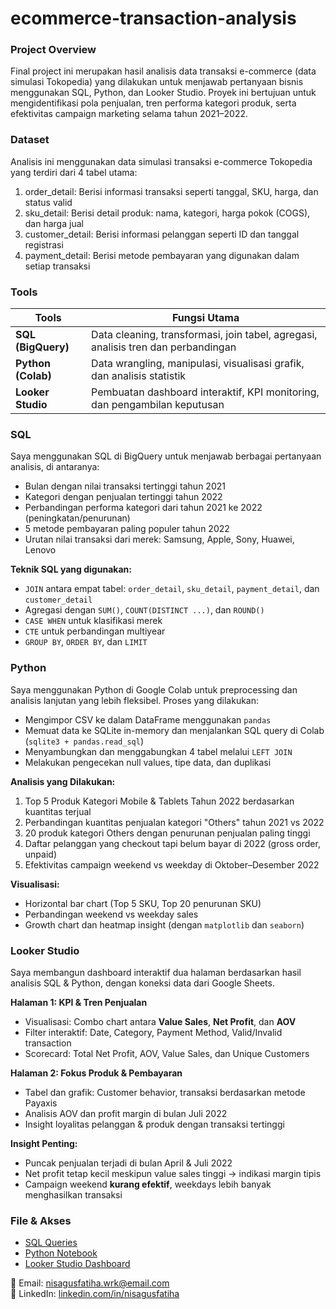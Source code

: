 # ecommerce-transaction-analysis 

### Project Overview
Final project ini merupakan hasil analisis data transaksi e-commerce (data simulasi Tokopedia) yang dilakukan untuk menjawab pertanyaan bisnis menggunakan SQL, Python, dan Looker Studio. Proyek ini bertujuan untuk mengidentifikasi pola penjualan, tren performa kategori produk, serta efektivitas campaign marketing selama tahun 2021–2022.

### Dataset
Analisis ini menggunakan data simulasi transaksi e-commerce Tokopedia yang terdiri dari 4 tabel utama:
1. order_detail: Berisi informasi transaksi seperti tanggal, SKU, harga, dan status valid
2. sku_detail: Berisi detail produk: nama, kategori, harga pokok (COGS), dan harga jual
3. customer_detail: Berisi informasi pelanggan seperti ID dan tanggal registrasi
4. payment_detail: Berisi metode pembayaran yang digunakan dalam setiap transaksi

### Tools 
| Tools            | Fungsi Utama                                                                 |
|------------------|------------------------------------------------------------------------------|
| **SQL (BigQuery)**    | Data cleaning, transformasi, join tabel, agregasi, analisis tren dan perbandingan |
| **Python (Colab)**     | Data wrangling, manipulasi, visualisasi grafik, dan analisis statistik        |
| **Looker Studio**     | Pembuatan dashboard interaktif, KPI monitoring, dan pengambilan keputusan       |

### SQL 
Saya menggunakan SQL di BigQuery untuk menjawab berbagai pertanyaan analisis, di antaranya:
- Bulan dengan nilai transaksi tertinggi tahun 2021
- Kategori dengan penjualan tertinggi tahun 2022
- Perbandingan performa kategori dari tahun 2021 ke 2022 (peningkatan/penurunan)
- 5 metode pembayaran paling populer tahun 2022
- Urutan nilai transaksi dari merek: Samsung, Apple, Sony, Huawei, Lenovo

**Teknik SQL yang digunakan:**
- `JOIN` antara empat tabel: `order_detail`, `sku_detail`, `payment_detail`, dan `customer_detail`
- Agregasi dengan `SUM()`, `COUNT(DISTINCT ...)`, dan `ROUND()`
- `CASE WHEN` untuk klasifikasi merek
- `CTE` untuk perbandingan multiyear
- `GROUP BY`, `ORDER BY`, dan `LIMIT`

### Python
Saya menggunakan Python di Google Colab untuk preprocessing dan analisis lanjutan yang lebih fleksibel. Proses yang dilakukan:
- Mengimpor CSV ke dalam DataFrame menggunakan `pandas`
- Memuat data ke SQLite in-memory dan menjalankan SQL query di Colab (`sqlite3 + pandas.read_sql`)
- Menyambungkan dan menggabungkan 4 tabel melalui `LEFT JOIN`
- Melakukan pengecekan null values, tipe data, dan duplikasi

**Analisis yang Dilakukan:**
1. Top 5 Produk Kategori Mobile & Tablets Tahun 2022 berdasarkan kuantitas terjual
2. Perbandingan kuantitas penjualan kategori "Others" tahun 2021 vs 2022
3. 20 produk kategori Others dengan penurunan penjualan paling tinggi
4. Daftar pelanggan yang checkout tapi belum bayar di 2022 (gross order, unpaid)
5. Efektivitas campaign weekend vs weekday di Oktober–Desember 2022

**Visualisasi:**
- Horizontal bar chart (Top 5 SKU, Top 20 penurunan SKU)
- Perbandingan weekend vs weekday sales
- Growth chart dan heatmap insight (dengan `matplotlib` dan `seaborn`)

### Looker Studio
Saya membangun dashboard interaktif dua halaman berdasarkan hasil analisis SQL & Python, dengan koneksi data dari Google Sheets.

**Halaman 1: KPI & Tren Penjualan**
- Visualisasi: Combo chart antara **Value Sales**, **Net Profit**, dan **AOV**
- Filter interaktif: Date, Category, Payment Method, Valid/Invalid transaction
- Scorecard: Total Net Profit, AOV, Value Sales, dan Unique Customers

**Halaman 2: Fokus Produk & Pembayaran**
- Tabel dan grafik: Customer behavior, transaksi berdasarkan metode Payaxis
- Analisis AOV dan profit margin di bulan Juli 2022
- Insight loyalitas pelanggan & produk dengan transaksi tertinggi

**Insight Penting:**
- Puncak penjualan terjadi di bulan April & Juli 2022
- Net profit tetap kecil meskipun value sales tinggi → indikasi margin tipis
- Campaign weekend **kurang efektif**, weekdays lebih banyak menghasilkan transaksi

### File & Akses
- [SQL Queries](https://github.com/nisagusfatiha/ecommerce-transaction-analysis/blob/main/ecommerce_trx.sql)
- [Python Notebook](https://github.com/nisagusfatiha/ecommerce-transaction-analysis/blob/main/ecommerce_trx.ipynb)
- [Looker Studio Dashboard](https://lookerstudio.google.com/reporting/da6cbbae-1591-47ac-80d2-788291a9ae35)


📧 Email: nisagusfatiha.wrk@email.com  
🔗 LinkedIn: [linkedin.com/in/nisagusfatiha](www.linkedin.com/in/nisa-gusfatiha)  

